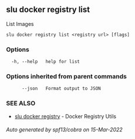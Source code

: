 ## slu docker registry list

List Images

```
slu docker registry list <registry url> [flags]
```

### Options

```
  -h, --help   help for list
```

### Options inherited from parent commands

```
      --json   Format output to JSON
```

### SEE ALSO

* [slu docker registry](slu_docker_registry.md)	 - Docker Registry Utils

###### Auto generated by spf13/cobra on 15-Mar-2022
